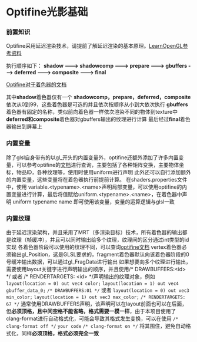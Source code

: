 # Optifine光影基础

### 前置知识

Optifine采用延迟渲染技术，请提前了解延迟渲染的基本原理。[LearnOpenGL参考资料](https://learnopengl-cn.github.io/05%20Advanced%20Lighting/08%20Deferred%20Shading/)

执行顺序如下：
**shadow  --->  shadowcomp  --->  prepare  --->  gbuffers  --->  deferred  --->  composite  --->  final**

[Optifine对于着色器的文档](https://optifine.readthedocs.io/shaders_dev/programs.html)

其中**shadow**着色器仅有一个
**shadowcomp，prepare，deferred，composite**依次从0到99，这些着色器是可选的并且依次按顺序从小到大依次执行
**gbuffers**着色器有固定的名称，类似前向着色器一样依次渲染不同的物体到texture中
**deferred和composite**着色器对gbuffers输出的纹理进行计算
最后经过**final**着色器输出到屏幕上

### 内置变量
除了glsl自身带有的以gl_开头的内置变量外，optifine还额外添加了许多内置变量，可以参考optifine的[文档](https://optifine.readthedocs.io/shaders_dev/uniforms.html)进行查询，主要包括了各种矩阵变换，主要物体坐标，物品ID，各种纹理等，使用时使用uniform进行声明
此外还可以自行添加额外的内置变量，这些变量将在着色器执行前提前计算。
在shaders.properties文件中，使用 variable.\<typename\>.\<name\>声明局部变量，可以使用optifine的内置变量进行计算，最后将值赋给uniform.\<typename\>.\<name\>，在着色器中声明 uniform typename name 即可使用该变量，变量的运算逻辑与glsl一致

### 内置纹理
由于延迟渲染架构，并且采用了MRT（多渲染目标）技术，所有着色器的输出都是纹理（帧缓冲），并且可以同时输出给多个纹理，纹理间的区分通过int类型的id实现
各着色器阶段可以使用的纹理不同，可以查询[optifine文档](https://optifine.readthedocs.io/shaders_dev/textures.html)
vertex着色器必须输出gl_Position，这是GLSL要求的，fragment着色器默认向该着色器阶段的0号缓冲输出数据，可以通过gl_FragData进行输出
如果想要向多个纹理进行输出，需要使用layout关键字进行声明输出的顺序，并且使用/* DRAWBUFFERS:\<id\> \*/ 或者 /* RENDERTARGETS: \<id> */声明输出的纹理对象，例如
`layout(location = 0) out vec4 color;`
`layout(location = 1) out vec4 gbuffer_data_0;`
`/* DRAWBUFFERS:01 */`
或者
`layout(location = 0) out vec3 min_color;`
`layout(location = 1) out vec3 max_color;`
`/* RENDERTARGETS: 67 */`
通常使用DRAWBUFFERS声明，该声明可以在layout前面也可以在后面，但**必须顶格，且中间空格不能省略，格式需要一模一样**，由于本项目使用了clang-format进行自动格式化，可能会导致其格式发生变换，可以在使用
`/* clang-format off */`
`your code`
`/* clang-format on */`
将其围住，避免自动格式化，同样**必须顶格，格式必须完全一致**